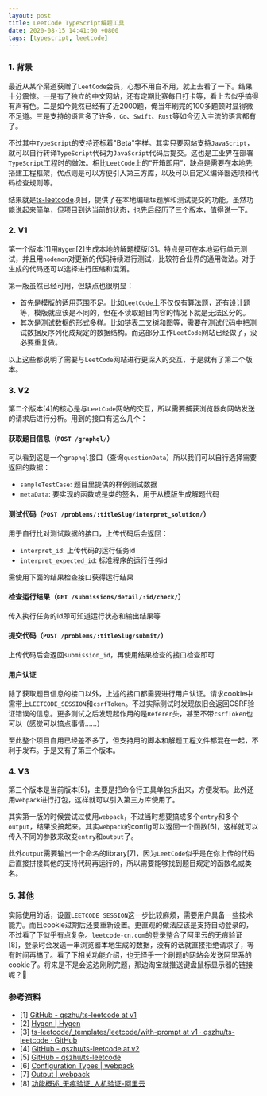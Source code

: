 ```yaml
---
layout: post
title: LeetCode TypeScript解题工具
date: 2020-08-15 14:41:00 +0800
tags: [typescript, leetcode]
---
```


### 1. 背景

最近从某个渠道获赠了`LeetCode`会员，心想不用白不用，就上去看了一下。结果十分震惊。一是有了独立的中文网站，还有定期比赛每日打卡等，看上去似乎搞得有声有色。二是如今竟然已经有了近2000题，俺当年刷完的100多题顿时显得微不足道。三是支持的语言多了许多，`Go`、`Swift`、`Rust`等如今迈入主流的语言都有了。

不过其中`TypeScript`的支持还标着"Beta"字样。其实只要网站支持`JavaScript`，就可以自行转译`TypeScript`代码为`JavaScript`代码后提交。这也是工业界在部署`TypeScript`工程时的做法。相比`LeetCode`上的“开箱即用”，缺点是需要在本地先搭建工程框架，优点则是可以方便引入第三方库，以及可以自定义编译器选项和代码检查规则等。

结果就是[ts-leetcode](https://github.com/qszhu/ts-leetcode)项目，提供了在本地编辑ts题解和测试提交的功能。虽然功能说起来简单，但项目到达当前的状态，也先后经历了三个版本，值得说一下。

### 2. V1

第一个版本[1]用`Hygen`[2]生成本地的解题模版[3]。特点是可在本地运行单元测试，并且用`nodemon`对更新的代码持续进行测试，比较符合业界的通用做法。对于生成的代码还可以选择进行压缩和混淆。

第一版虽然已经可用，但缺点也很明显：

* 首先是模版的适用范围不足。比如`LeetCode`上不仅仅有算法题，还有设计题等，模版就应该是不同的，但在不读取题目内容的情况下就是无法区分的。
* 其次是测试数据的形式多样。比如链表二叉树和图等，需要在测试代码中把测试数据反序列化成规定的数据结构。而这部分工作`LeetCode`网站已经做了，没必要重复做。

以上这些都说明了需要与`LeetCode`网站进行更深入的交互，于是就有了第二个版本。

### 3. V2

第二个版本[4]的核心是与`LeetCode`网站的交互，所以需要捕获浏览器向网站发送的请求后进行分析。用到的接口有这么几个：

#### 获取题目信息（`POST /graphql/`）

可以看到这是一个`graphql`接口（查询`questionData`）所以我们可以自行选择需要返回的数据：

* `sampleTestCase`: 题目里提供的样例测试数据
* `metaData`: 要实现的函数或是类的签名，用于从模版生成解题代码

#### 测试代码（`POST /problems/:titleSlug/interpret_solution/`）

用于自行比对测试数据的接口，上传代码后会返回：

* `interpret_id`: 上传代码的运行任务id
* `interpret_expected_id`: 标准程序的运行任务id

需使用下面的结果检查接口获得运行结果

#### 检查运行结果（`GET /submissions/detail/:id/check/`）

传入执行任务的id即可知道运行状态和输出结果等

#### 提交代码（`POST /problems/:titleSlug/submit/`）

上传代码后会返回`submission_id`，再使用结果检查的接口检查即可

#### 用户认证

除了获取题目信息的接口以外，上述的接口都需要进行用户认证。请求cookie中需带上`LEETCODE_SESSION`和`csrfToken`。不过实际测试时发现依旧会返回CSRF验证错误的信息。更多测试之后发现起作用的是`Referer`头，甚至不带`csrfToken`也可以（感觉可以搞点事情……）

至此整个项目自用已经差不多了，但支持用的脚本和解题工程文件都混在一起，不利于发布。于是又有了第三个版本。

### 4. V3

第三个版本是当前版本[5]，主要是把命令行工具单独拆出来，方便发布。此外还用`webpack`进行打包，这样就可以引入第三方库使用了。

其实第一版的时候尝试过使用`webpack`，不过当时想要搞成多个`entry`和多个`output`，结果没搞起来。其实`webpack`的config可以返回一个函数[6]，这样就可以传入不同的参数来改变`entry`和`output`了。

此外`output`需要输出一个命名的library[7]，因为`LeetCode`似乎是在你上传的代码后直接拼接其他的支持代码再运行的，所以需要能够找到题目规定的函数名或类名。

### 5. 其他

实际使用的话，设置`LEETCODE_SESSION`这一步比较麻烦，需要用户具备一些技术能力。而且cookie过期后还要重新设置。更直观的做法应该是支持自动登录的，不过看了下似乎有点复杂。`leetcode-cn.com`的登录整合了阿里云的无痕验证[8]，登录时会发送一串浏览器本地生成的数据，没有的话就直接拒绝请求了，等有时间再搞了。看了下相关功能介绍，也无怪乎一个刷题的网站会发送阿里系的cookie了。将来是不是会这边刚刷完题，那边淘宝就推送键盘鼠标显示器的链接呢？🤪

### 参考资料
* [1] [GitHub - qszhu/ts-leetcode at v1](https://github.com/qszhu/ts-leetcode/tree/v1)
* [2] [Hygen \| Hygen](https://www.hygen.io/)
* [3] [ts-leetcode/_templates/leetcode/with-prompt at v1 · qszhu/ts-leetcode · GitHub](https://github.com/qszhu/ts-leetcode/tree/v1/_templates/leetcode/with-prompt)
* [4] [GitHub - qszhu/ts-leetcode at v2](https://github.com/qszhu/ts-leetcode/tree/v2)
* [5] [GitHub - qszhu/ts-leetcode](https://github.com/qszhu/ts-leetcode)
* [6] [Configuration Types \| webpack](https://webpack.js.org/configuration/configuration-types/#exporting-a-function)
* [7] [Output \| webpack](https://webpack.js.org/configuration/output/#outputlibrary)
* [8] [功能概述_无痕验证_人机验证-阿里云](https://help.aliyun.com/document_detail/122071.html)
